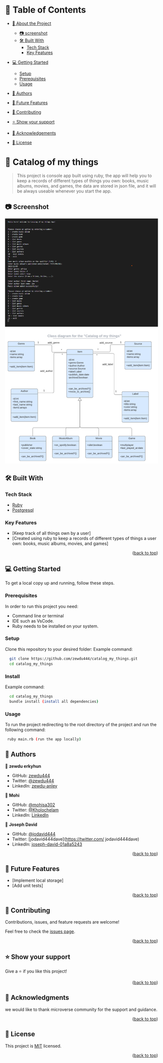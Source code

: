 <a name="readme-top"></a>

# 📗 Table of Contents

- [📖 About the Project](#about-project)
  - [:camera: screenshot](#screenshot)
  - [🛠 Built With](#built-with)
    - [Tech Stack](#tech-stack)
    - [Key Features](#key-features)
- [💻 Getting Started](#getting-started)
  - [Setup](#setup)
  - [Prerequisites](#prerequisites)
  - [Usage](#usage)
- [👥 Authors](#authors)
- [🔭 Future Features](#future-features)
- [🤝 Contributing](#contributing)
- [⭐️ Show your support](#support)
- [🙏 Acknowledgements](#acknowledgements)

- [📝 License](#license)

# 📇 Catalog of my things <a name="about-project"></a>

> This project is console app built using ruby, the app will help you to keep a records of different types of things you own: books, music albums, movies, and games, the data are stored in json file, and it will be always useable whenever you start the app.

## :camera: Screenshot <a name="Screen-shot"></a>
  <img src="./image/catalod.png" alt="">

  <img src="./image/catalog_uml.png" alt="">
  
## 🛠 Built With <a name="built-with"></a>

### Tech Stack <a name="tech-stack"></a>

- <a href="https://www.ruby-lang.org/es/">Ruby</a>
- <a href="https://www.postgresql.org/">Postgresql</a>

### Key Features <a name="key-features"></a>

- [Keep track of all things own by a user]
- [Created using ruby to keep a records of different types of things a user own: books, music albums, movies, and games]

<p align="right">(<a href="#readme-top">back to top</a>)</p>

## 💻 Getting Started <a name="getting-started"></a>

To get a local copy up and running, follow these steps.

### Prerequisites

In order to run this project you need:
- Command line or terminal
- IDE such as VsCode.
- Ruby needs to be installed on your system.

### Setup

Clone this repository to your desired folder:
Example command:

```sh
  git clone https://github.com/zewdu444/catalog_my_things.git
  cd catalog_my_things

```
### Install

Example command:

```sh
  cd catalog_my_things
  bundle install (install all dependencies)

```
### Usage

To run the project redirecting to the root directory of the project and run the following command:

```sh
 ruby main.rb (run the app locally)

```
## 👥 Authors <a name="authors"></a>

👤 **zewdu erkyhun**

- GitHub: [zewdu444](https://github.com/zewdu444)
- Twitter: [@zewdu444](https://twitter.com/zewdu444)
- LinkedIn: [zewdu-anley](https://www.linkedin.com/in/zewdu-anley/)


👤 **Mohi**

- GitHub: [@mohisa302](https://github.com/mohisa302)
- Twitter: [@Kholochelam](https://twitter.com/Kholochelam)
- LinkedIn: [LinkedIn](https://linkedin.com/in/mohadese-sadeghi-692551199/)


👤 **Joseph David**

- GitHub: [@jodavid444](https://github.com/jodavid444)
- Twitter: [jodavid444dave](https://twitter.com/
jodavid444dave)
- LinkedIn: [joseph-david-01a8a5243](https://linkedin.com/in/joseph-david-01a8a5243/)

<p align="right">(<a href="#readme-top">back to top</a>)</p>

## 🔭 Future Features <a name="future-features"></a>

- [Implement local storage]
- [Add unit tests]

<p align="right">(<a href="#readme-top">back to top</a>)</p>

## 🤝 Contributing <a name="contributing"></a>

Contributions, issues, and feature requests are welcome!

Feel free to check the [issues page](https://github.com/zewdu444/catalog_my_things/issues).

<p align="right">(<a href="#readme-top">back to top</a>)</p>

## ⭐️ Show your support <a name="support"></a>

Give a ⭐️ if you like this project!

<p align="right">(<a href="#readme-top">back to top</a>)</p>

## 🙏 Acknowledgments <a name="acknowledgements"></a>

we would like to thank microverse community for the support and guidance.

<p align="right">(<a href="#readme-top">back to top</a>)</p>

## 📝 License <a name="license"></a>

This project is [MIT](./LICENSE) licensed.

<p align="right">(<a href="#readme-top">back to top</a>)</p>
